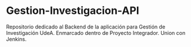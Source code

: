 # Gestion-Investigacion-API
Repositorio dedicado al Backend de la aplicación para Gestión de Investigación UdeA. Enmarcado dentro de Proyecto Integrador.
Union con Jenkins.
